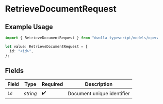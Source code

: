 # RetrieveDocumentRequest

## Example Usage

```typescript
import { RetrieveDocumentRequest } from "dwolla-typescript/models/operations";

let value: RetrieveDocumentRequest = {
  id: "<id>",
};
```

## Fields

| Field                      | Type                       | Required                   | Description                |
| -------------------------- | -------------------------- | -------------------------- | -------------------------- |
| `id`                       | *string*                   | :heavy_check_mark:         | Document unique identifier |
